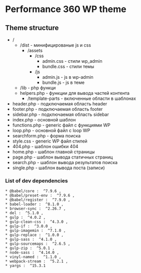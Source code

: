 # Performance 360 WP theme

## Theme structure
* /
    * /dist - минифицированые js и css
        * /assets
            * /css
               * admin.css - стили wp_admin
               * bundle.css - стили темы
            * /js
               * admin.js - js в wp-admin
               * bundle.js - js в теме
    * /lib -  php функци
    * helpers.php - функции для вывода частей контента
        * /template-parts - включенные области в шаблонах
 * header.php - подключаемая область header
 * footer.php - подключаемая область footer  
 * sidebar.php - подключаемая область sidebar 
 * index.php - основной шаблон
 * functions.php - generic файл с функциями WP
 * loop.php - основной файл c loop WP
 * searchform.php - форма поиска
 * style.css - generic WP файл стилей
 * 404.php - шаблон ошибки 404
 * home.php - шаблон главной страницы
 * page.php - шаблон вывода статичных страниц
 * search.php - шаблон вывода результатов поиска
 * single.php - шаблон вывода поста (записи)

### List of dev dependencies

    * @babel/core :  ^7.9.6 ,
    * @babel/preset-env :  ^7.9.6 ,
    * @babel/register :  ^7.9.0 ,
    * babel-loader :  ^8.1.0 ,
    * browser-sync :  ^2.26.7 ,
    * del :  ^5.1.0 ,
    * gulp :  ^4.0.2 ,
    * gulp-clean-css :  ^4.3.0 ,
    * gulp-if :  ^3.0.0 ,
    * gulp-imagemin :  ^7.1.0 ,
    * gulp-replace :  ^1.0.0 ,
    * gulp-sass :  ^4.1.0 ,
    * gulp-sourcemaps :  ^2.6.5 ,
    * gulp-zip :  ^5.0.1 ,
    * node-sass :  ^4.14.0 ,
    * vinyl-named :  ^1.1.0 ,
    * webpack-stream :  ^5.2.1 ,
    * yargs :  ^15.3.1 

